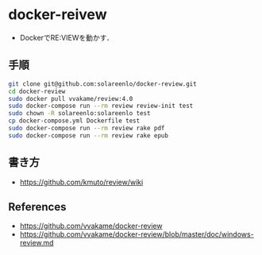 # docker-reivew
- DockerでRE:VIEWを動かす．

## 手順
```bash
git clone git@github.com:solareenlo/docker-review.git
cd docker-review
sudo docker pull vvakame/review:4.0
sudo docker-compose run --rm review review-init test
sudo chown -R solareenlo:solareenlo test
cp docker-compose.yml Dockerfile test
sudo docker-compose run --rm review rake pdf
sudo docker-compose run --rm review rake epub
```

## 書き方
- https://github.com/kmuto/review/wiki

## References
- https://github.com/vvakame/docker-review
- https://github.com/vvakame/docker-review/blob/master/doc/windows-review.md
